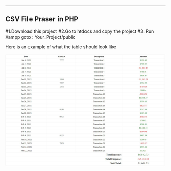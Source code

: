 ---
## CSV File Praser in PHP
 #1.Download this project 
 #2.Go to htdocs and copy the project
 #3. Run Xampp goto : Your_Project/public 

Here is an example of what the table should look like

![Sample Output](result.jpeg)
